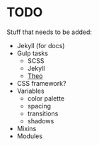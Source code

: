 # TODO

Stuff that needs to be added:

- Jekyll (for docs)
- Gulp tasks
  - SCSS
  - Jekyll
  - [Theo](https://github.com/salesforce-ux/theo)
- CSS framework?
- Variables
  - color palette
  - spacing
  - transitions
  - shadows
- Mixins
- Modules
